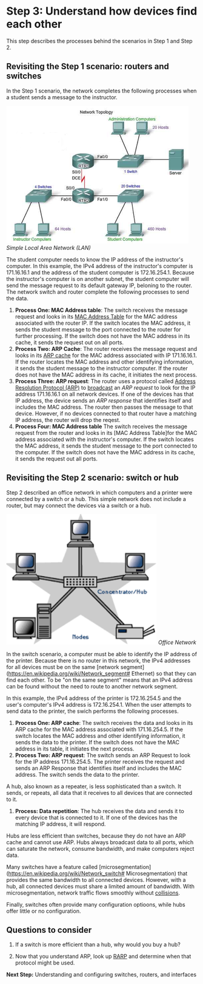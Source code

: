 # Step 3: Understand how devices find each other

This step describes the processes behind the scenarios in Step 1 and Step 2.

## Revisiting the Step 1 scenario: routers and switches

In the Step 1 scenario, the network completes the following processes when a student sends a message to the instructor.

![](assets/images/the-network.png)
*Simple Local Area Network (LAN)*

The student computer needs to know the IP address of the instructor's computer. In this example, the IPv4 address of the instructor's computer is 171.16.16.1 and the address of the student computer is 172.16.254.1. Because the instructor's computer is on another subnet, the student computer will send the message request to its default gateway IP, beloning to the router. The network switch and router complete the following processes to send the data.

1. **Process One: MAC Address table**: The switch receives the message request and looks in its [MAC Address Table](https://en.wikipedia.org/wiki/Forwarding_information_base) for the MAC address associated with the router IP. If the switch locates the MAC address, it sends the student message to the port connected to the router for further processing. If the switch does not have the MAC address in its cache, it sends the request out on all ports. 
1. **Process Two: ARP Cache**: The router receives the message request and looks in its [ARP cache](https://en.wikipedia.org/wiki/ARP_cache) for the MAC address associated with IP 171.16.16.1. If the router locates the MAC address and other identifying information, it sends the student message to the instructor computer. If the router does not have the MAC address in its cache, it initiates the next process.
1. **Process Three: ARP request**: The router uses a protocol called [Address Resolution Protocol (ARP)](https://en.wikipedia.org/wiki/Address_Resolution_Protocol) to [broadcast](https://en.wikipedia.org/wiki/Broadcasting_%28networking%29) an *ARP request* to look for the IP address 171.16.16.1 on all network devices. If one of the devices has that IP address, the device sends an *ARP response* that identifies itself and includes the MAC address. The router then passes the message to that device. However, if no devices connected to that router have a matching IP address, the router will drop the reqest. 
1. **Process Four: MAC Address table** The switch receives the message request from the router and looks in its [MAC Address Table]for the MAC address associated with the instructor's computer. If the switch locates the MAC address, it sends the student message to the port connected to the computer. If the switch does not have the MAC address in its cache, it sends the request out all ports. 


## Revisiting the Step 2 scenario: switch or hub

Step 2 described an office network in which computers and a printer were connected by a switch or a hub. This simple network does not include a router, but may connect the devices via a switch or a hub.

![](assets/images/office-network.png)
*Office Network*

In the switch scenario, a computer must be able to identify the IP address of the printer. Because there is no router in this network, the IPv4 addresses for all devices must be on the same [network segment](https://en.wikipedia.org/wiki/Network_segment# Ethernet) so that they can find each other.  To be "on the same segment" means that an IPv4 address can be found without the need to route to another network segment.

In this example, the IPv4 address of the printer is 172.16.254.5 and the user's computer's IPv4 address is 172.16.254.1. When the user attempts to send data to the printer, the swich performs the following processes.

1. **Process One: ARP cache**: The switch receives the data and looks in its ARP cache for the MAC address associated with 171.16.254.5. If the switch locates the MAC address and other identifying information, it sends the data to the printer. If the switch does not have the MAC address in its table, it initiates the next process.
2. **Process Two: ARP request**: The switch sends an ARP Request to look for the IP address 171.16.254.5. The printer receives the request and sends an ARP Response that identifies itself and includes the MAC address. The switch sends the data to the printer.

A hub, also known as a repeater, is less sophisticated than a switch. It sends, or repeats, all data that it receives to all devices that are connected to it.

1. **Process: Data repetition**: The hub receives the data and sends it to every device that is connected to it. If one of the devices has the matching IP address, it will respond.

Hubs are less efficient than switches, because they do not have an ARP cache and cannot use ARP. Hubs always broadcast data to all ports, which can saturate the network, consume bandwidth, and make computers reject data.

Many switches have a feature called [microsegmentation](https://en.wikipedia.org/wiki/Network_switch# Microsegmentation) that provides the same bandwidth to all connected devices. However, with a hub, all connected devices must share a limited amount of bandwidth. With microsegmentation, network traffic flows smoothly without [collisions](http://searchnetworking.techtarget.com/definition/collision).

Finally, switches often provide many configuration optioons, while hubs offer little or no configuration.

## Questions to consider

1. If a switch is more efficient than a hub, why would you buy a hub?

2. Now that you understand ARP, look up [RARP](http://searchnetworking.techtarget.com/definition/Reverse-Address-Resolution-Protocol) and determine when that protocol might be used.

**Next Step:**  Understanding and configuring switches, routers, and interfaces
